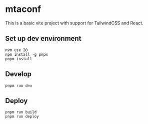 # mtaconf

This is a basic vite project with support for TailwindCSS and React.

## Set up dev environment

```
nvm use 20
npm install -g pnpm
pnpm install
```

## Develop

```
pnpm run dev
```

## Deploy

```
pnpm run build
pnpm run deploy
```